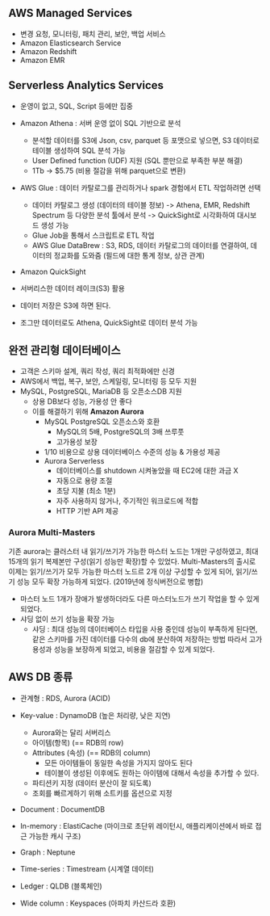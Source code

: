 ## AWS Managed Services
- 변경 요청, 모니터링, 패치 관리, 보안, 백업 서비스
- Amazon Elasticsearch Service
- Amazon Redshift
- Amazon EMR

## Serverless Analytics Services
- 운영이 없고, SQL, Script 등에만 집중
- Amazon Athena : 서버 운영 없이 SQL 기반으로 분석
    - 분석할 데이터를 S3에 Json, csv, parquet 등 포맷으로 넣으면, S3 데이터로 테이블 생성하여 SQL 분석 가능
    - User Defined function (UDF) 지원 (SQL 뿐만으로 부족한 부분 해결)
    - 1Tb -> $5.75 (비용 절감을 위해 parquet으로 변환)
- AWS Glue : 데이터 카탈로그를 관리하거나 spark 경험에서 ETL 작업하려면 선택
    - 데이터 카탈로그 생성 (데이터의 테이블 정보) -> Athena, EMR, Redshift Spectrum 등 다양한 분석 툴에서 분석 -> QuickSight로 시각화하여 대시보드 생성 가능
    - Glue Job을 통해서 스크립트로 ETL 작업
    - AWS Glue DataBrew : S3, RDS, 데이터 카탈로그의 데이터를 연결하여, 데이터의 정교화를 도와줌 (필드에 대한 통계 정보, 상관 관계)
- Amazon QuickSight
- 서버리스한 데이터 레이크(S3) 활용

- 데이터 저장은 S3에 하면 된다.

- 조그만 데이터로도 Athena, QuickSight로 데이터 분석 가능

## 완전 관리형 데이터베이스
- 고객은 스키마 설계, 쿼리 작성, 쿼리 최적화에만 신경
- AWS에서 백업, 복구, 보안, 스케일링, 모니터링 등 모두 지원
- MySQL, PostgreSQL, MariaDB 등 오픈소스DB 지원
    - 상용 DB보다 성능, 가용성 안 좋다 
    - 이를 해결하기 위해 **Amazon Aurora**
        - MySQL PostgreSQL 오픈소스와 호환
            - MySQL의 5배, PostgreSQL의 3배 쓰루풋 
            - 고가용성 보장
        - 1/10 비용으로 상용 데이터베이스 수준의 성능 & 가용성 제공
        - Aurora Serverless
            - 데이터베이스를 shutdown 시켜놓았을 때 EC2에 대한 과금 X
            - 자동으로 용량 조절
            - 초당 지불 (최소 1분)
            - 자주 사용하지 않거나, 주기적인 워크로드에 적합
            - HTTP 기반 API 제공

### Aurora Multi-Masters
기존 aurora는 클러스터 내 읽기/쓰기가 가능한 마스터 노드는 1개만 구성하였고, 최대 15개의 읽기 복제본만 구성(읽기 성능만 확장)할 수 있었다.
Multi-Masters의 출시로 이제는 읽기/쓰기가 모두 가능한 마스터 노드르 2개 이상 구성할 수 있게 되어, 읽기/쓰기 성능 모두 확장 가능하게 되었다. (2019년에 정식버전으로 병합)
- 마스터 노드 1개가 장애가 발생하더라도 다른 마스터노드가 쓰기 작업을 할 수 있게 되었다.
- 샤딩 없이 쓰기 성능을 확장 가능
    - 샤딩 : 최대 성능의 데이터베이스 타입을 사용 중인데 성능이 부족하게 된다면, 같은 스키마를 가진 데이터를 다수의 db에 분산하여 저장하는 방법
따라서 고가용성과 성능을 보장하게 되었고, 비용을 절감할 수 있게 되었다.

## AWS DB 종류
- 관계형 : RDS, Aurora (ACID)
- Key-value : DynamoDB (높은 처리량, 낮은 지연)
    - Aurora와는 달리 서버리스
    - 아이템(항목) (== RDB의 row)
    - Attributes (속성) (== RDB의 column)
        - 모든 아이템들이 동일한 속성을 가지지 않아도 된다
        - 테이블이 생성된 이후에도 원하는 아이템에 대해서 속성을 추가할 수 있다.
    - 파티션키 지정 (데이터 분산이 잘 되도록)
    - 조회를 빠르게하기 위해 소트키를 옵션으로 지정
    
- Document : DocumentDB
- In-memory : ElastiCache (마이크로 초단위 레이턴시, 애플리케이션에서 바로 접근 가능한 캐시 구조)
- Graph : Neptune
- Time-series : Timestream (시계열 데이터)
- Ledger : QLDB (블록체인)
- Wide column : Keyspaces (아파치 카산드라 호환)

